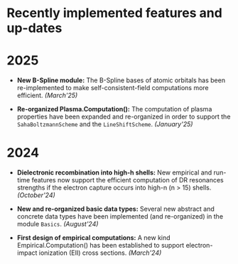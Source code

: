 

# Recently implemented features and up-dates



# 2025

* **New B-Spline module:** The B-Spline bases of atomic orbitals has been re-implemented to make self-consistent-field
    computations more efficient. *(March'25)* 

* **Re-organized Plasma.Computation():** The computation of plasma properties have been expanded and re-organized 
    in order to support the `SahaBoltzmannScheme` and the `LineShiftScheme`. *(January'25)* 


# 2024

* **Dielectronic recombination into high-h shells:** New empirical and run-time features now support the efficient 
    computation of DR resonances strengths if the electron capture occurs into high-n (n > 15) shells.  *(October'24)* 

* **New and re-organized basic data types:** Several new abstract and concrete data types have been implemented
    (and re-organized) in the module `Basics`. *(August'24)* 

* **First design of empirical computations:** A new kind Empirical.Computation() has been established to support
    electron-impact ionization (EII) cross sections. *(March'24)* 
